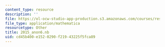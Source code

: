 ```yaml
---
content_type: resource
description: ''
file: https://ol-ocw-studio-app-production.s3.amazonaws.com/courses/res-3-004-visualizing-materials-science-fall-2017/cd45b400e1520290f21943225f5fca89_2015_anon6.nb
file_type: application/mathematica
resourcetype: Other
title: 2015_anon6.nb
uid: cd45b400-e152-0290-f219-43225f5fca89
---
```


